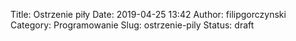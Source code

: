 Title: Ostrzenie piły
Date: 2019-04-25 13:42
Author: filipgorczynski
Category: Programowanie
Slug: ostrzenie-pily
Status: draft


